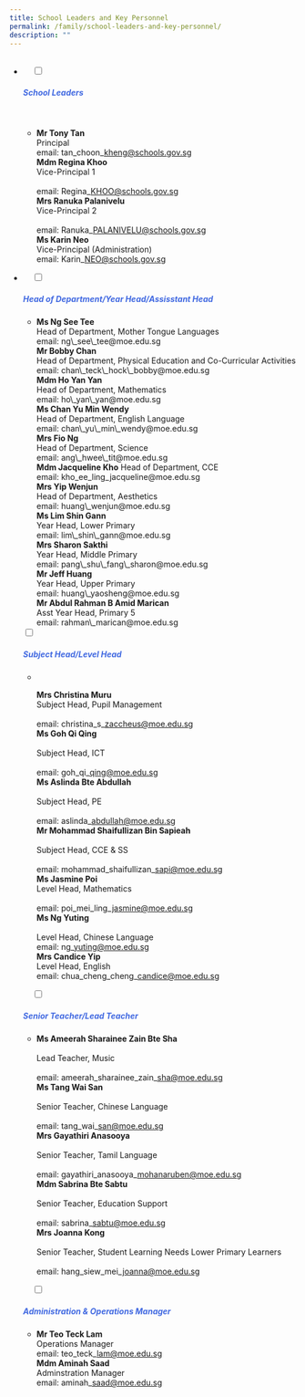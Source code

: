 ```yaml
---
title: School Leaders and Key Personnel
permalink: /family/school-leaders-and-key-personnel/
description: ""
---
```

<ul class="jekyllcodex\_accordion">
  <li>
    <input type="checkbox" id="accordion1">
		<label for="accordion1"><h5 style="color:RoyalBlue">School Leaders</h5></label>

    <div>
<ul>
<li>
	
<b>Mr Tony Tan</b><br>Principal<br>email: 
	tan\_choon\_kheng@schools.gov.sg
	<br>
<b>Mdm Regina Khoo</b>  
Vice-Principal 1<br>  
email: Regina\_KHOO@schools.gov.sg
<br>
<b>Mrs Ranuka Palanivelu</b>  
Vice-Principal 2<br>  
email: Ranuka\_PALANIVELU@schools.gov.sg
<br>
<b>Ms Karin Neo</b><br>
Vice-Principal (Administration)  
email: Karin\_NEO@schools.gov.sg</li>
			</ul>
		</div>
</li>	
	<li>
    <input type="checkbox" id="accordion2">
    <label for="accordion2"><h5 style="color:RoyalBlue">Head of Department/Year Head/Assisstant Head</h5></label>
	<div>
		<ul>
			<li>
<b>Ms Ng See Tee</b><br>  
Head of Department, Mother Tongue Languages<br>  
email: ng\_see\_tee@moe.edu.sg
	<br>
<b>Mr Bobby Chan</b><br>   
Head of Department, Physical Education and  
Co-Curricular Activities <br> 
email: chan\_teck\_hock\_bobby@moe.edu.sg
	<br>
<b>Mdm Ho Yan Yan</b><br>   
Head of Department, Mathematics<br>  
email: ho\_yan\_yan@moe.edu.sg
	<br>
<b>Ms Chan Yu Min Wendy</b><br>   
Head of Department, English Language<br>  
email: chan\_yu\_min\_wendy@moe.edu.sg
	<br>
<b>Mrs Fio Ng</b><br>   
Head of Department, Science <br> 
email: ang\_hwee\_tit@moe.edu.sg
<br>
<b>Mdm Jacqueline Kho</b>   
Head of Department, CCE<br>
email: kho_ee_ling_jacqueline@moe.edu.sg
	<br>
<b>Mrs Yip Wenjun</b><br> 
Head of Department, Aesthetics<br> 
email: huang\_wenjun@moe.edu.sg
	<br>
<b>Ms Lim Shin Gann</b><br>   
Year Head, Lower Primary<br>  
email: lim\_shin\_gann@moe.edu.sg
<br>
<b>Mrs Sharon Sakthi</b><br>   
Year Head, Middle Primary<br>  
email: pang\_shu\_fang\_sharon@moe.edu.sg
<br>
<b>Mr Jeff Huang</b><br>   
Year Head, Upper Primary<br>  
email: huang\_yaosheng@moe.edu.sg
<br>
<b>Mr Abdul Rahman B Amid Marican</b><br>   
Asst Year Head, Primary 5<br>  
email: rahman\_marican@moe.edu.sg</li>
			</ul>
		</div>
				<input type="checkbox" id="accordion3">
				<label for="accordion3"><h5 style="color:RoyalBlue">Subject Head/Level Head</h5></label>
	<div>
		<ul>
			<li> 
	
<b>Mrs Christina Muru</b><br> 
Subject Head, Pupil Management<br>  
email: christina\_s\_zaccheus@moe.edu.sg
	<br>
<b>Ms Goh Qi Qing</b><br>  
Subject Head, ICT<br>  
email: goh\_qi\_qing@moe.edu.sg
	<br>
<b>Ms Aslinda Bte Abdullah</b><br>
<br>Subject Head, PE<br>  
email: aslinda\_abdullah@moe.edu.sg
	<br>
<b>Mr Mohammad Shaifullizan Bin Sapieah</b><br>  
Subject Head, CCE & SS<br>  
email: mohammad\_shaifullizan\_sapi@moe.edu.sg
	<br>
<b>Ms Jasmine Poi</b><br>
Level Head, Mathematics<br>  
email: poi\_mei\_ling\_jasmine@moe.edu.sg
	<br>
<b>Ms Ng Yuting</b><br>  
Level Head, Chinese Language<br>
email: ng\_yuting@moe.edu.sg
	<br>
<b>Mrs Candice Yip</b><br>
Level Head, English<br>
email: chua\_cheng\_cheng\_candice@moe.edu.sg
	</li>
			</ul>
			</div>
				
    <input type="checkbox" id="accordion4">
    <label for="accordion4"><h5 style="color:RoyalBlue">Senior Teacher/Lead Teacher</h5></label>
	<div>
		<ul>
			<li>
	
<b>Ms Ameerah Sharainee Zain Bte Sha</b><br>  
Lead Teacher, Music<br>  
email: ameerah\_sharainee\_zain\_sha@moe.edu.sg	
	<br>
<b>Ms Tang Wai San</b><br>  
Senior Teacher, Chinese Language<br>  
email: tang\_wai\_san@moe.edu.sg
	<br>
<b>Mrs Gayathiri Anasooya</b><br>  
Senior Teacher, Tamil Language<br>  
email: gayathiri\_anasooya\_mohanaruben@moe.edu.sg
	<br>
<b>Mdm Sabrina Bte Sabtu</b><br>  
Senior Teacher, Education Support<br>  
email: sabrina\_sabtu@moe.edu.sg
				<br>
<b>Mrs Joanna Kong</b><br>  
Senior Teacher, Student Learning Needs Lower Primary Learners<br>  
email: hang\_siew\_mei\_joanna@moe.edu.sg
	</li>
			</ul>
			</div>
				
    <input type="checkbox" id="accordion5">
    <label for="accordion5"><h5 style="color:RoyalBlue">Administration & Operations Manager</h5></label>
	<div>
		<ul>
			<li>	
				
<b>Mr Teo Teck Lam</b><br>
Operations Manager<br>
email: teo\_teck\_lam@moe.edu.sg
<br>
<b>Mdm Aminah Saad</b><br>
Adminstration Manager<br>
email: aminah\_saad@moe.edu.sg</li>
			</ul>
		</div>
</li>
</ul>